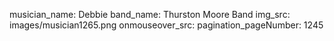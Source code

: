 musician_name: Debbie
band_name: Thurston Moore Band
img_src: images/musician1265.png
onmouseover_src: 
pagination_pageNumber: 1245